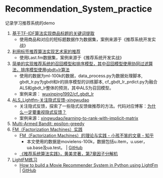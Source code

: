 # Recommendation_System_practice
记录学习推荐系统的demo
1. [基于TF-IDF算法实现商品标题的关键词提取](./基于标签的推荐/6-1.py)
	- 使用商品和对应的短标题数据作为数据集，案例来源于《推荐系统开发实战》
1. [利用标签推荐算法实现艺术家的推荐](./基于标签的推荐/6-2.py)
	- 使用Last.fm数据集，案例来源于《推荐系统开发实战》
1. [简单的实现推荐系统的召回模型和排序模型，其中召回模型使用协同过滤算法，排序模型使用gbdt+lr算法](./cf_gbdt_lr/)
	- 使用的数据为ml-100k的数据，data_process.py为数据处理脚本, gbdt_lr.py为gbdt和lr的排序模型的训练脚本, cf_gbdt_lr_prdict.py为融合ALS和gbdt_lr整体的预测，其中ALS为召回模型。
	- 案例来源： [wuxinping1992/cf_gbdt_lr](https://github.com/wuxinping1992/cf_gbdt_lr)
1. [ALS_Lightfm-关注隐式反馈-xingwudao](./learning-to-rank-with-implicit-matrix-master/)
	- 关注隐式反馈，探索了一些隐式反馈做推荐的方法。代码对应博客：[为什么一定要重视隐式反馈？](https://mp.weixin.qq.com/s/lidie27y4obx4St3uHb8CA)
	- 案例来源：[xingwudao/learning-to-rank-with-implicit-matrix](https://github.com/xingwudao/learning-to-rank-with-implicit-matrix)
1. [Multi-Armed Bandit: epsilon-greedy](./cold_start_EE)
1. [FM（Factorization Machines）实践](./FM)
	- [FM（Factorization Machines）的理论与实践 - 小孩不笨的文章 - 知乎](https://zhuanlan.zhihu.com/p/50426292)
		- 本文使用的数据是movielens-100k，数据包括u.item，u.user，ua.base及ua.test。 | [GitHub](https://github.com/LLSean/data-mining)
	- [《推荐系统算法实践》，黄美灵著，第7章因子分解机](./rs_huangmeiling)
1. [LightFM练习]()
	- [How to build a Movie Recommender System in Python using LightFm](https://towardsdatascience.com/how-to-build-a-movie-recommender-system-in-python-using-lightfm-8fa49d7cbe3b) | [GitHub](https://github.com/amkurian/movie-recommendation-system)

